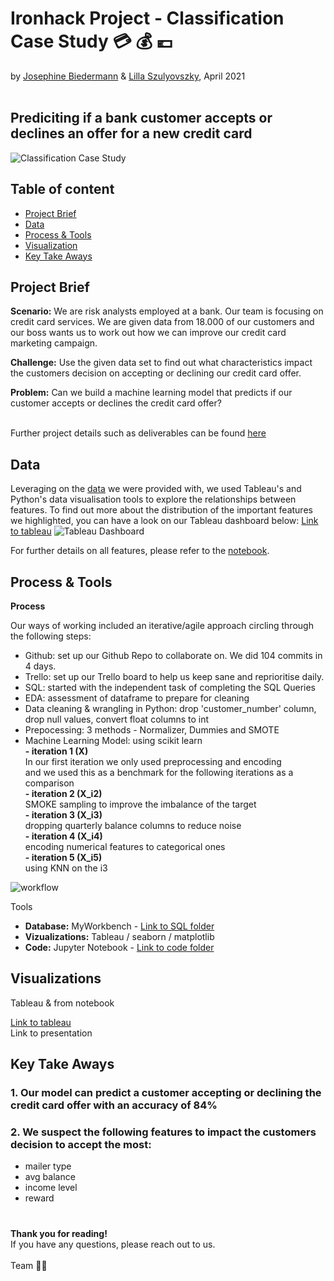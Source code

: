 # Ironhack Project - Classification Case Study :credit_card: :moneybag: :euro:
by [Josephine Biedermann](https://github.com/JosephineBiedermann) & [Lilla Szulyovszky](https://github.com/lillaszulyovszky), April 2021
<br/><br/>
## Prediciting if a bank customer accepts or declines an offer for a new credit card

![Classification Case Study](https://github.com/lillaszulyovszky/ironhack-case-study-classification/blob/main/images/Readme_header.png?raw=true")

## Table of content

- [Project Brief](https://github.com/lillaszulyovszky/ironhack-case-study-classification/blob/main/README.md#project-brief)
- [Data](https://github.com/lillaszulyovszky/ironhack-case-study-classification/blob/main/README.md#data)
- [Process & Tools](https://github.com/lillaszulyovszky/ironhack-case-study-classification#process--tools)
- [Visualization](https://github.com/lillaszulyovszky/ironhack-case-study-classification#visualizations)
- [Key Take Aways](https://github.com/lillaszulyovszky/ironhack-case-study-classification#key-take-aways)

## Project Brief
**Scenario:**
We are risk analysts employed at a bank. Our team is focusing on credit card services.
We are given data from 18.000 of our customers and our boss wants us to work out how we can improve our credit card marketing campaign.

**Challenge:**
Use the given data set to find out what characteristics impact the customers decision on accepting or declining our credit card offer.

**Problem:**
Can we build a machine learning model that predicts if our customer accepts or declines the credit card offer?<br/><br/>

Further project details such as deliverables can be found [here](https://github.com/lillaszulyovszky/ironhack-case-study-classification/tree/main/project_details)

## Data

Leveraging on the [data](https://github.com/lillaszulyovszky/ironhack-case-study-classification/tree/main/data_sets) we were provided with, we used Tableau's and Python's data visualisation tools to explore the relationships between features. To find out more about the distribution of the important features we highlighted, you can have a look on our Tableau dashboard below:
[Link to tableau](https://public.tableau.com/profile/szulyovszky.lilla#!/vizhome/CaseStudyClassification_Lilla/Task9-Dashboard2?publish=yes) 
![Tableau Dashboard](https://github.com/lillaszulyovszky/ironhack-case-study-classification/blob/main/images/metrics_visuals/tableau_screenshot.png?raw=true)

For further details on all features, please refer to the [notebook](https://github.com/lillaszulyovszky/ironhack-case-study-classification/blob/main/code/Case%20Study%20-%20Classification.ipynb).

## Process & Tools

**Process**

Our ways of working included an iterative/agile approach circling through the following steps:

- Github: set up our Github Repo to collaborate on. We did 104 commits in 4 days. <br/>
- Trello: set up our Trello board to help us keep sane and reprioritise daily.<br/>
- SQL: started with the independent task of completing the SQL Queries<br/>
- EDA: assessment of dataframe to prepare for cleaning<br/>
- Data cleaning & wrangling in Python: drop 'customer_number' column, drop null values, convert float columns to int<br/>
- Prepocessing: 3 methods - Normalizer, Dummies and SMOTE<br/>
- Machine Learning Model: using scikit learn<br/>
**- iteration 1 (X)**<br/>
In our first iteration we only used preprocessing and encoding <br/>
and we used this as a benchmark for the following iterations as a comparison<br/>
**- iteration 2 (X_i2)**<br/>
SMOKE sampling to improve the imbalance of the target<br/>
**- iteration 3 (X_i3)**<br/>
dropping quarterly balance columns to reduce noise<br/>
**- iteration 4 (X_i4)**<br/>
encoding numerical features to categorical ones<br/>
**- iteration 5 (X_i5)**<br/>
using KNN on the i3<br/>

![workflow](https://github.com/lillaszulyovszky/ironhack-case-study-classification/blob/main/images/presentation/workflow.png?raw=true")

Tools
 - **Database:** MyWorkbench - [Link to SQL folder](https://github.com/lillaszulyovszky/ironhack-case-study-classification/tree/main/sql)
 - **Vizualizations:** Tableau / seaborn / matplotlib
 - **Code:** Jupyter Notebook - [Link to code folder](https://github.com/lillaszulyovszky/ironhack-case-study-classification/tree/main/code)

## Visualizations

Tableau & from notebook

[Link to tableau](https://public.tableau.com/profile/szulyovszky.lilla#!/vizhome/CaseStudyClassification_Lilla/Task9-Dashboard2?publish=yes) <br/>
Link to presentation

## Key Take Aways

### 1. Our model can predict a customer accepting or declining the credit card offer with an accuracy of 84%
### 2. We suspect the following features to impact the customers decision to accept the most:
  - mailer type
  - avg balance
  - income level
  - reward
# 

**Thank you for reading!** <br/>
If you have any questions, please reach out to us.<br/><br/>
Team :mage_woman:
